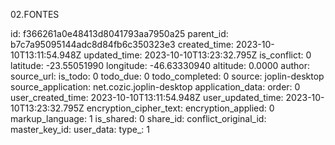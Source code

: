 02.FONTES

id: f366261a0e48413d8041793aa7950a25
parent_id: b7c7a95095144adc8d84fb6c350323e3
created_time: 2023-10-10T13:11:54.948Z
updated_time: 2023-10-10T13:23:32.795Z
is_conflict: 0
latitude: -23.55051990
longitude: -46.63330940
altitude: 0.0000
author: 
source_url: 
is_todo: 0
todo_due: 0
todo_completed: 0
source: joplin-desktop
source_application: net.cozic.joplin-desktop
application_data: 
order: 0
user_created_time: 2023-10-10T13:11:54.948Z
user_updated_time: 2023-10-10T13:23:32.795Z
encryption_cipher_text: 
encryption_applied: 0
markup_language: 1
is_shared: 0
share_id: 
conflict_original_id: 
master_key_id: 
user_data: 
type_: 1